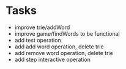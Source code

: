 # Tasks
- improve trie/addWord
- improve game/findWords to be functional
- add test operation
- add add word operation, delete trie
- add remove word operation, delete trie
- add step interactive operation
